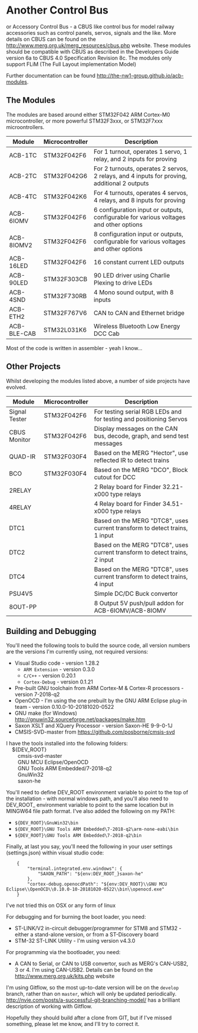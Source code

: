 Another Control Bus
===================

or Accessory Control Bus - a CBUS like control bus for model railway accessories such as control panels, servos,
signals and the like. More details on CBUS can be found on the <http://www.merg.org.uk/merg_resources/cbus.php> website.
These modules should be compatible with CBUS as described in the Developers Guide version 6a to CBUS 4.0 Specification 
Revision 8c. The modules only support FLiM (The Full Layout implementation Model)

Further documentation can be found <http://the-nw1-group.github.io/acb-modules>.

The Modules
-----------

The modules are based around either STM32F042 ARM Cortex-M0 microcontroller, or more powerful STM32F3xxx, or STM32F7xxx 
microontrollers. 

| Module      | Microcontroller  | Description |
| ----------- | ---------------- | ------------------------------------------------------------------------------------------- |
| ACB-1TC     | STM32F042F6      | For 1 turnout, operates 1 servo, 1 relay, and 2 inputs for proving                          |
| ACB-2TC     | STM32F042G6      | For 2 turnouts, operates 2 servos, 2 relays, and 4 inputs for proving, additional 2 outputs |
| ACB-4TC     | STM32F042K6      | For 4 turnouts, operates 4 servos, 4 relays, and 8 inputs for proving                       |
| ACB-6IOMV   | STM32F042F6      | 6 configuration input or outputs, configurable for various voltages and other options       |
| ACB-8IOMV2  | STM32F042F6      | 8 configuration input or outputs, configurable for various voltages and other options       |
| ACB-16LED   | STM32F042F6      | 16 constant current LED outputs                                                             |
| ACB-90LED   | STM32F303CB      | 90 LED driver using Charlie Plexing to drive LEDs                                           |
| ACB-4SND    | STM32F730RB      | 4 Mono sound output, with 8 inputs                                                          |
| ACB-ETH2    | STM32F767V6      | CAN to CAN and Ethernet bridge                                                              |
| ACB-BLE-CAB | STM32L031K6      | Wireless Bluetooth Low Energy DCC Cab                                                       |

Most of the code is written in assembler - yeah I know...  

Other Projects
--------------

Whilst developing the modules listed above, a number of side projects have evolved.

| Module        | Microcontroller  | Description |
| ------------- | ---------------- | --------------------------------------------------------------------------------- |
| Signal Tester | STM32F042F6      | For testing serial RGB LEDs and for testing and positioning Servos                |
| CBUS Monitor  | STM32F042F6      | Display messages on the CAN bus, decode, graph, and send test messages            |
| QUAD-IR       | STM32F030F4      | Based on the MERG "Hector", use reflected IR to detect trains                     | 
| BCO           | STM32F030F4      | Based on the MERG "DCO", Block cutout for DCC                                     |
| 2RELAY        |                  | 2 Relay board for Finder 32.21-x000 type relays                                   |
| 4RELAY        |                  | 4 Relay board for Finder 34.51-x000 type relays                                   |
| DTC1          |                  | Based on the MERG "DTC8", uses current transform to detect trains, 1 input        |
| DTC2          |                  | Based on the MERG "DTC8", uses current transform to detect trains, 2 input        |
| DTC4          |                  | Based on the MERG "DTC8", uses current transform to detect trains, 4 input        |
| PSU4V5        |                  | Simple DC/DC Buck convertor                                                       |
| 8OUT-PP       |                  | 8 Output 5V push/pull addon for ACB-6IOMV/ACB-8IOMV                               |

Building and Debugging
----------------------

You'll need the following tools to build the source code, all version numbers are the versions I'm currently using, not
required versions:
* Visual Studio code - version 1.28.2
  * `ARM Extension` - version 0.3.0
  * `C/C++` - version 0.20.1
  * `Cortex-Debug` - version 0.1.21 
* Pre-built GNU toolchain from ARM Cortex-M & Cortex-R processors - version 7-2018-q2
* OpenOCD - I'm using the one prebuilt by the GNU ARM Eclipse plug-in team - version 0.10.0-10-20181020-0522
* GNU make (for Windows) <http://gnuwin32.sourceforge.net/packages/make.htm>
* Saxon XSLT and XQuery Processor - version Saxon-HE 9-9-0-1J
* CMSIS-SVD-master from <https://github.com/posborne/cmsis-svd>

I have the tools installed into the following folders:  
&nbsp;&nbsp;&nbsp;&nbsp;${DEV_ROOT}  
&nbsp;&nbsp;&nbsp;&nbsp;&nbsp;&nbsp;&nbsp;&nbsp;cmsis-svd-master  
&nbsp;&nbsp;&nbsp;&nbsp;&nbsp;&nbsp;&nbsp;&nbsp;GNU MCU Eclipse/OpenOCD  
&nbsp;&nbsp;&nbsp;&nbsp;&nbsp;&nbsp;&nbsp;&nbsp;GNU Tools ARM Embedded/7-2018-q2  
&nbsp;&nbsp;&nbsp;&nbsp;&nbsp;&nbsp;&nbsp;&nbsp;GnuWin32  
&nbsp;&nbsp;&nbsp;&nbsp;&nbsp;&nbsp;&nbsp;&nbsp;saxon-he  

You'll need to define DEV_ROOT environment variable to point to the top of the installation - with normal windows path,
and you'll also need to DEV_ROOT_ environment variable to point to the same location but in MINGW64 file path format. I've
also added the following on my PATH:
* `${DEV_ROOT}\GnuWin32\bin`
* `${DEV_ROOT}\GNU Tools ARM Embedded\7-2018-q2\arm-none-eabi\bin`
* `${DEV_ROOT}\GNU Tools ARM Embedded\7-2018-q2\bin`

Finally, at last you say, you'll need the following in your user settings (settings.json) within visual studio code:
```
    {
        "terminal.integrated.env.windows": {
            "SAXON_PATH": "${env:DEV_ROOT_}saxon-he"
        },
        "cortex-debug.openocdPath": "${env:DEV_ROOT}\\GNU MCU Eclipse\\OpenOCD\\0.10.0-10-20181020-0522\\bin\\openocd.exe"
    }
```
I've not tried this on OSX or any form of linux

For debugging and for burning the boot loader, you need:
* ST-LINK/V2  in-circuit debugger/programmer for STM8 and STM32 - either a stand-alone version, 
or from a ST-Discovery board
* STM-32 ST-LINK Utility - I'm using version v4.3.0

For programming via the bootloader, you need:
* A CAN to Serial, or CAN to USB convertor, such as MERG's CAN-USB2, 3 or 4. I'm using CAN-USB2. Details can be found
on the  <http://www.merg.org.uk/kits.php> website

I'm using Gitflow, so the most up-to-date version will be on the `develop` branch, rather than on `master`, which
will only be updated periodically. <http://nvie.com/posts/a-successful-git-branching-model/> has a brilliant description
of working with Gitflow.

Hopefully they should build after a clone from GIT, but if I've missed something, please let me know, and I'll try to 
correct it. 
